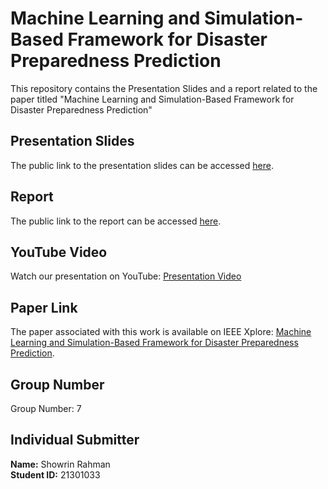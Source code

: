 # Machine Learning and Simulation-Based Framework for Disaster Preparedness Prediction

This repository contains the Presentation Slides and a report related to the paper titled "Machine Learning and Simulation-Based Framework for Disaster Preparedness Prediction" 

## Presentation Slides

The public link to the presentation slides can be accessed [here](https://docs.google.com/presentation/d/1tIIVzDzva929oBP0nKRedHehl6rYHDuT/edit#slide=id.p1).
## Report

The public link to the report can be accessed [here](https://docs.google.com/document/d/1QD4vyzF0ci6KglniJdBj6--_Shn0276NgZhC0iIa8N4/edit?usp=sharing).
## YouTube Video

Watch our presentation on YouTube: [Presentation Video](https://www.youtube.com/watch?v=J7_dFkpZOyY)
## Paper Link

The paper associated with this work is available on IEEE Xplore: [Machine Learning and Simulation-Based Framework for Disaster Preparedness Prediction](https://ieeexplore.ieee.org/document/9715322).

## Group Number

Group Number: 7

## Individual Submitter

**Name:** Showrin Rahman  
**Student ID:** 21301033

